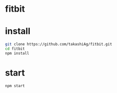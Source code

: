 # fitbit

# install
```bash
git clone https://github.com/takashiAg/fitbit.git
cd fitbit
npm install
```

# start 
```bash
npm start
```
